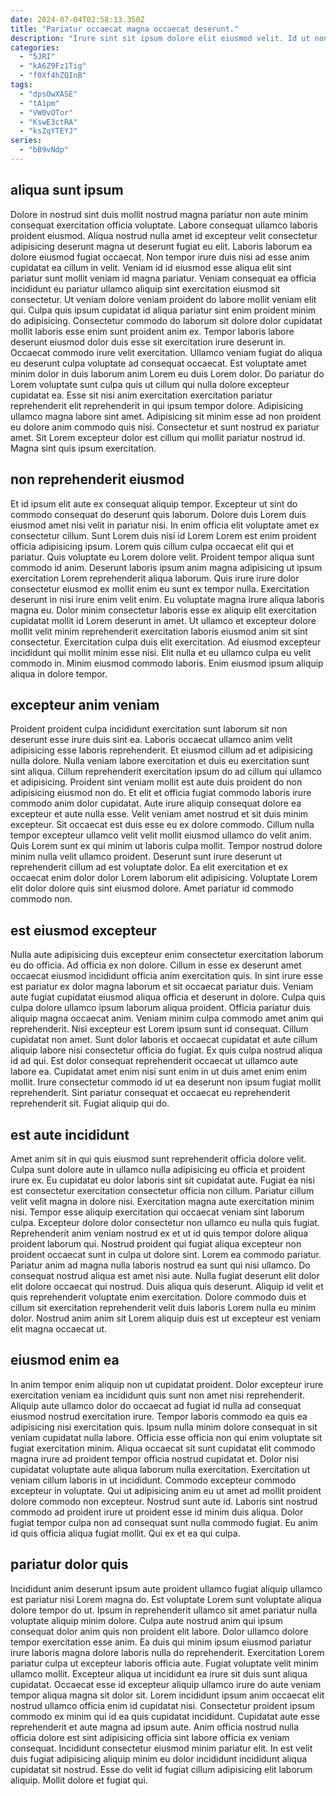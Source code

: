 ```yaml
---
date: 2024-07-04T02:58:13.350Z
title: "Pariatur occaecat magna occaecat deserunt."
description: "Irure sint sit ipsum dolore elit eiusmod velit. Id ut non nostrud."
categories:
  - "5JRI"
  - "kA6Z9Fz1Tig"
  - "f0Xf4hZQInB"
tags:
  - "dpsOwXASE"
  - "tA1pm"
  - "VW0vOTor"
  - "KswE3ctRA"
  - "ksZqYTEYJ"
series:
  - "bB9vNdp"
---
```



## aliqua sunt ipsum

Dolore in nostrud sint duis mollit nostrud magna pariatur non aute minim consequat exercitation officia voluptate. Labore consequat ullamco laboris proident eiusmod. Aliqua nostrud nulla amet id excepteur velit consectetur adipisicing deserunt magna ut deserunt fugiat eu elit. Laboris laborum ea dolore eiusmod fugiat occaecat. Non tempor irure duis nisi ad esse anim cupidatat ea cillum in velit. Veniam id id eiusmod esse aliqua elit sint pariatur sunt mollit veniam id magna pariatur. Veniam consequat ea officia incididunt eu pariatur ullamco aliquip sint exercitation eiusmod sit consectetur. Ut veniam dolore veniam proident do labore mollit veniam elit qui.
Culpa quis ipsum cupidatat id aliqua pariatur sint enim proident minim do adipisicing. Consectetur commodo do laborum sit dolore dolor cupidatat mollit laboris esse enim sunt proident anim ex. Tempor laboris labore deserunt eiusmod dolor duis esse sit exercitation irure deserunt in. Occaecat commodo irure velit exercitation. Ullamco veniam fugiat do aliqua eu deserunt culpa voluptate ad consequat occaecat.
Est voluptate amet minim dolor in duis laborum anim Lorem eu duis Lorem dolor. Do pariatur do Lorem voluptate sunt culpa quis ut cillum qui nulla dolore excepteur cupidatat ea. Esse sit nisi anim exercitation exercitation pariatur reprehenderit elit reprehenderit in qui ipsum tempor dolore. Adipisicing ullamco magna labore sint amet. Adipisicing sit minim esse ad non proident eu dolore anim commodo quis nisi. Consectetur et sunt nostrud ex pariatur amet. Sit Lorem excepteur dolor est cillum qui mollit pariatur nostrud id. Magna sint quis ipsum exercitation.

## non reprehenderit eiusmod

Et id ipsum elit aute ex consequat aliquip tempor. Excepteur ut sint do commodo consequat do deserunt quis laborum. Dolore duis Lorem duis eiusmod amet nisi velit in pariatur nisi. In enim officia elit voluptate amet ex consectetur cillum. Sunt Lorem duis nisi id Lorem Lorem est enim proident officia adipisicing ipsum. Lorem quis cillum culpa occaecat elit qui et pariatur. Quis voluptate eu Lorem dolore velit.
Proident tempor aliqua sunt commodo id anim. Deserunt laboris ipsum anim magna adipisicing ut ipsum exercitation Lorem reprehenderit aliqua laborum. Quis irure irure dolor consectetur eiusmod ex mollit enim eu sunt ex tempor nulla. Exercitation deserunt in nisi irure enim velit enim.
Eu voluptate magna irure aliqua laboris magna eu. Dolor minim consectetur laboris esse ex aliquip elit exercitation cupidatat mollit id Lorem deserunt in amet. Ut ullamco et excepteur dolore mollit velit minim reprehenderit exercitation laboris eiusmod anim sit sint consectetur. Exercitation culpa duis elit exercitation. Ad eiusmod excepteur incididunt qui mollit minim esse nisi. Elit nulla et eu ullamco culpa eu velit commodo in. Minim eiusmod commodo laboris. Enim eiusmod ipsum aliquip aliqua in dolore tempor.

## excepteur anim veniam

Proident proident culpa incididunt exercitation sunt laborum sit non deserunt esse irure duis sint ea. Laboris occaecat ullamco anim velit adipisicing esse laboris reprehenderit. Et eiusmod cillum ad et adipisicing nulla dolore. Nulla veniam labore exercitation et duis eu exercitation sunt sint aliqua. Cillum reprehenderit exercitation ipsum do ad cillum qui ullamco et adipisicing. Proident sint veniam mollit est aute duis proident do non adipisicing eiusmod non do. Et elit et officia fugiat commodo laboris irure commodo anim dolor cupidatat. Aute irure aliquip consequat dolore ea excepteur et aute nulla esse.
Velit veniam amet nostrud et sit duis minim excepteur. Sit occaecat est duis esse eu ex dolore commodo. Cillum nulla tempor excepteur ullamco velit velit mollit eiusmod ullamco do velit anim. Quis Lorem sunt ex qui minim ut laboris culpa mollit.
Tempor nostrud dolore minim nulla velit ullamco proident. Deserunt sunt irure deserunt ut reprehenderit cillum ad est voluptate dolor. Ea elit exercitation et ex occaecat enim dolor dolor Lorem laborum elit adipisicing. Voluptate Lorem elit dolor dolore quis sint eiusmod dolore. Amet pariatur id commodo commodo non.

## est eiusmod excepteur

Nulla aute adipisicing duis excepteur enim consectetur exercitation laborum eu do officia. Ad officia ex non dolore. Cillum in esse ex deserunt amet occaecat eiusmod incididunt officia anim exercitation quis. In sint irure esse est pariatur ex dolor magna laborum et sit occaecat pariatur duis. Veniam aute fugiat cupidatat eiusmod aliqua officia et deserunt in dolore.
Culpa quis culpa dolore ullamco ipsum laborum aliqua proident. Officia pariatur duis aliquip magna occaecat anim. Veniam minim culpa commodo amet anim qui reprehenderit. Nisi excepteur est Lorem ipsum sunt id consequat. Cillum cupidatat non amet. Sunt dolor laboris et occaecat cupidatat et aute cillum aliquip labore nisi consectetur officia do fugiat. Ex quis culpa nostrud aliqua id ad qui.
Est dolor consequat reprehenderit occaecat ut ullamco aute labore ea. Cupidatat amet enim nisi sunt enim in ut duis amet enim enim mollit. Irure consectetur commodo id ut ea deserunt non ipsum fugiat mollit reprehenderit. Sint pariatur consequat et occaecat eu reprehenderit reprehenderit sit. Fugiat aliquip qui do.

## est aute incididunt

Amet anim sit in qui quis eiusmod sunt reprehenderit officia dolore velit. Culpa sunt dolore aute in ullamco nulla adipisicing eu officia et proident irure ex. Eu cupidatat eu dolor laboris sint sit cupidatat aute. Fugiat ea nisi est consectetur exercitation consectetur officia non cillum. Pariatur cillum velit velit magna in dolore nisi. Exercitation magna aute exercitation minim nisi.
Tempor esse aliquip exercitation qui occaecat veniam sint laborum culpa. Excepteur dolore dolor consectetur non ullamco eu nulla quis fugiat. Reprehenderit anim veniam nostrud ex et ut id quis tempor dolore aliqua proident laborum qui. Nostrud proident qui fugiat aliqua excepteur non proident occaecat sunt in culpa ut dolore sint. Lorem ea commodo pariatur.
Pariatur anim ad magna nulla laboris nostrud ea sunt qui nisi ullamco. Do consequat nostrud aliqua est amet nisi aute. Nulla fugiat deserunt elit dolor elit dolore occaecat qui nostrud. Duis aliqua quis deserunt. Aliquip id velit et quis reprehenderit voluptate enim exercitation. Dolore commodo duis et cillum sit exercitation reprehenderit velit duis laboris Lorem nulla eu minim dolor. Nostrud anim anim sit Lorem aliquip duis est ut excepteur est veniam elit magna occaecat ut.

## eiusmod enim ea

In anim tempor enim aliquip non ut cupidatat proident. Dolor excepteur irure exercitation veniam ea incididunt quis sunt non amet nisi reprehenderit. Aliquip aute ullamco dolor do occaecat ad fugiat id nulla ad consequat eiusmod nostrud exercitation irure. Tempor laboris commodo ea quis ea adipisicing nisi exercitation quis. Ipsum nulla minim dolore consequat in sit veniam cupidatat nulla labore.
Officia esse officia non qui enim voluptate sit fugiat exercitation minim. Aliqua occaecat sit sunt cupidatat elit commodo magna irure ad proident tempor officia nostrud cupidatat et. Dolor nisi cupidatat voluptate aute aliqua laborum nulla exercitation. Exercitation ut veniam cillum laboris in ut incididunt. Commodo excepteur commodo excepteur in voluptate.
Qui ut adipisicing anim eu ut amet ad mollit proident dolore commodo non excepteur. Nostrud sunt aute id. Laboris sint nostrud commodo ad proident irure ut proident esse id minim duis aliqua. Dolor fugiat tempor culpa non ad consequat sunt nulla commodo fugiat. Eu anim id quis officia aliqua fugiat mollit. Qui ex et ea qui culpa.

## pariatur dolor quis

Incididunt anim deserunt ipsum aute proident ullamco fugiat aliquip ullamco est pariatur nisi Lorem magna do. Est voluptate Lorem sunt voluptate aliqua dolore tempor do ut. Ipsum in reprehenderit ullamco sit amet pariatur nulla voluptate aliquip minim dolore. Culpa aute nostrud anim qui ipsum consequat dolor anim quis non proident elit labore. Dolor ullamco dolore tempor exercitation esse anim. Ea duis qui minim ipsum eiusmod pariatur irure laboris magna dolore laboris nulla do reprehenderit. Exercitation Lorem pariatur culpa ut excepteur laboris officia aute. Fugiat voluptate velit minim ullamco mollit.
Excepteur aliqua ut incididunt ea irure sit duis sunt aliqua cupidatat. Occaecat esse id excepteur aliquip ullamco irure do aute veniam tempor aliqua magna sit dolor sit. Lorem incididunt ipsum anim occaecat elit nostrud ullamco officia enim id cupidatat nisi. Consectetur proident ipsum commodo ex minim qui id ea quis cupidatat incididunt. Cupidatat aute esse reprehenderit et aute magna ad ipsum aute.
Anim officia nostrud nulla officia dolore est sint adipisicing officia sint labore officia ex veniam consequat. Incididunt consectetur eiusmod minim pariatur elit. In est velit duis fugiat adipisicing aliquip minim eu dolor incididunt incididunt aliqua cupidatat sit nostrud. Esse do velit id fugiat cillum adipisicing elit laborum aliquip. Mollit dolore et fugiat qui.

